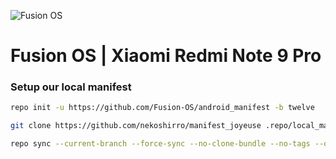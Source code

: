 ![Fusion OS](https://telegra.ph/file/951414eddf650927a0053.jpg)
# Fusion OS | Xiaomi Redmi Note 9 Pro #

### Setup our local manifest ###

```bash
repo init -u https://github.com/Fusion-OS/android_manifest -b twelve
```
```bash
git clone https://github.com/nekoshirro/manifest_joyeuse .repo/local_manifests -b fusion
```
```bash
repo sync --current-branch --force-sync --no-clone-bundle --no-tags --optimized-fetch --prune -j$(nproc --all)
```
